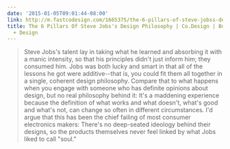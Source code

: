 ```yaml
---
date: '2015-01-05T09:01:44-08:00'
link: http://m.fastcodesign.com/1665375/the-6-pillars-of-steve-jobss-design-philosophy
title: The 6 Pillars Of Steve Jobs's Design Philosophy | Co.Design | Business + Innovation
  + Design
---
```


>Steve Jobs's talent lay in taking what he learned and absorbing it with a manic intensity, so that his principles didn't just inform him; they consumed him. Jobs was both lucky and smart in that all of the lessons he got were additive--that is, you could fit them all together in a single, coherent design philosophy. Compare that to what happens when you engage with someone who has definite opinions about design, but no real philosophy behind it: It's a maddening experience because the definition of what works and what doesn't, what's good and what's not, can change so often in different circumstances. I'd argue that this has been the chief failing of most consumer electronics makers: There's no deep-seated ideology behind their designs, so the products themselves never feel linked by what Jobs liked to call "soul."
